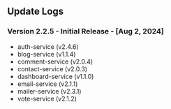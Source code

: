 ## Update Logs

### Version 2.2.5 - Initial Release - [Aug 2, 2024]

- auth-service (v2.4.6)
- blog-service (v1.1.4)
- comment-service (v2.0.4)
- contact-service (v2.0.3)
- dashboard-service (v1.1.0)
- email-service (v2.1.1)
- mailer-service (v2.3.1)
- vote-service (v2.1.2)
